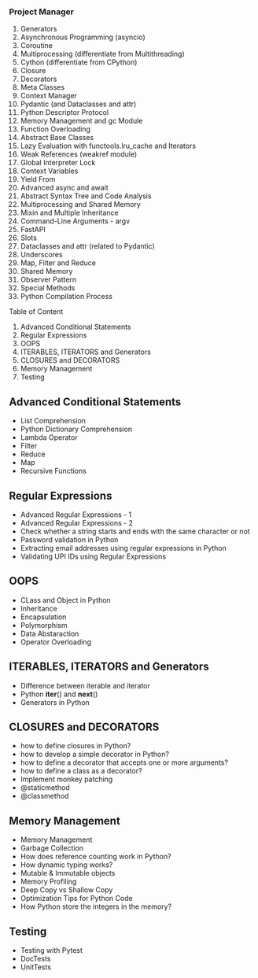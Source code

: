 ### Project Manager
1. Generators
2. Asynchronous Programming (asyncio)
3. Coroutine
4. Multiprocessing (differentiate from Multithreading)
5. Cython (differentiate from CPython)
6. Closure
7. Decorators
8. Meta Classes
9. Context Manager
10. Pydantic (and Dataclasses and attr)
11. Python Descriptor Protocol
12. Memory Management and gc Module
13. Function Overloading
14. Abstract Base Classes
15. Lazy Evaluation with functools.lru_cache and Iterators
16. Weak References (weakref module)
17. Global Interpreter Lock
18. Context Variables
19. Yield From
20. Advanced async and await
21. Abstract Syntax Tree and Code Analysis
22. Multiprocessing and Shared Memory
23. Mixin and Multiple Inheritance
24. Command-Line Arguments - argv
25. FastAPI
26. Slots
27. Dataclasses and attr (related to Pydantic)
28. Underscores
29. Map, Filter and Reduce
30. Shared Memory
31. Observer Pattern
32. Special Methods
33. Python Compilation Process





Table of Content

1. Advanced Conditional Statements
2. Regular Expressions
3. OOPS
4. ITERABLES, ITERATORS and Generators
5. CLOSURES and DECORATORS
6. Memory Management
7. Testing


## Advanced Conditional Statements
* List Comprehension
* Python Dictionary Comprehension
* Lambda Operator
* Filter
* Reduce
* Map
* Recursive Functions

## Regular Expressions
* Advanced Regular Expressions - 1 
* Advanced Regular Expressions - 2
* Check whether a string starts and ends with the same character or not
* Password validation in Python
* Extracting email addresses using regular expressions in Python
* Validating UPI IDs using Regular Expressions

## OOPS
* CLass and Object in Python
* Inheritance 
* Encapsulation
* Polymorphism
* Data Abstaraction
* Operator Overloading

## ITERABLES, ITERATORS and Generators
* Difference between iterable and iterator
* Python __iter__() and __next__()
* Generators in Python

## CLOSURES and DECORATORS
* how to define closures in Python?
* how to develop a simple decorator in Python?
* how to define a decorator that accepts one or more arguments?
* how to define a class as a decorator?
* Implement monkey patching
* @staticmethod
* @classmethod

## Memory Management
* Memory Management
* Garbage Collection
* How does reference counting work in Python?
* How dynamic typing works?
* Mutable & Immutable objects
* Memory Profiling
* Deep Copy vs Shallow Copy
* Optimization Tips for Python Code
* How Python store the integers in the memory?

## Testing
* Testing with Pytest
* DocTests
* UnitTests